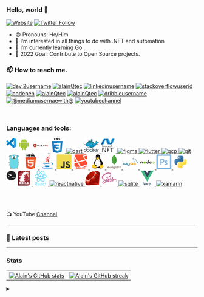 <h3 align="Left">Hello, world 👋</h3>
<!-- Tech-savvy programmer and a Machine learning enthusiast -->

[![Website](https://img.shields.io/website?down_color=lightgrey&down_message=Down&style=for-the-badge&up_color=Green&up_message=Up&url=https%3A%2F%2FalainQtec.com)](https://www.alainQtec.com)
[![Twitter Follow](https://img.shields.io/twitter/follow/alainQtec?color=1DA1F2&logo=twitter&style=for-the-badge)](https://www.twitter.com/intent/follow?original_referer=https%3A%2F%2Fgithub.com%2FalainQtec&screen_name=alainQtec)

- 😄 Pronouns: He/Him
- 👀 I’m interested in all things to do with .NET and automation
- 🌱 I’m currently [learning Go](https://alainQtec.com/blog/learning-go-to-use-with-hugo-challenges-and-hacks)
- 🎯 2022 Goal: Contribute to Open Source projects.
<!-- - 💞️ I’m looking to collaborate .NET core bases tools and basically all repos pinned bellow. -->

<!-- - 🔭 I’m currently working on [Machine learning](https://alainqtec.com/projects/machinelearning) and [web development](https://alainqtec.com/projects/webdesign) -->
<!-- - 📝 I regularly write articles on my <a href="https://alainqtec.com/blog/" title="𝚊𝚕𝚊𝚒𝚗𝚀𝚝𝚎𝚌.𝚌𝚘𝚖/𝚋𝚕𝚘𝚐  &̴   𝚌𝚢𝚋𝚛𝚝𝚛𝚡.𝚌𝚘𝚖">blogs</a> -->

<!-- ### Digital footprint

Few self-built live tools I(can) use everyday :
- Feedback/Chat platform : Namelss
- Url-shortener : Chootu(I Shall build mine.)
- Kanban task tracking board: Kanbang -->
<!--
[<img src="https://spotifynowplaying-mu.vercel.app" alt="alainQtec Spotify" width="350" />](https://open.spotify.com/user/tterywbii7eqpgndb93tjatja)
 -->

### 📫 How to reach me.

<p align="left">
<a href="https://dev.to/alainQtec" target="blank"><img align="center" src="https://github.com/AlainQtec/AlainQtec/blob/main/Images/dev-dot-to.svg" alt="dev.2username" height="30" width="40" /></a>
<a href="https://twitter.com/alainQtec" target="blank"><img align="center" src="https://github.com/AlainQtec/AlainQtec/blob/main/Images/twitter.svg" alt="alainQtec" height="30" width="40" /></a>
<a href="https://linkedin.com/in/alainQtec" target="blank"><img align="center" src="https://github.com/AlainQtec/AlainQtec/blob/main/Images/linkedin.svg" alt="linkedinusername" height="30" width="40" /></a>
<a href="https://stackoverflow.com/c/zautomakerz" target="blank"><img align="center" src="https://cdn.jsdelivr.net/npm/simple-icons@3.0.1/icons/stackoverflow.svg" alt="stackoverflowuserid" height="30" width="40" /></a>
<a href="https://codepen.io/alainqtec" target="blank"><img align="center" src="https://github.com/alainQtec/AlainQtec/blob/main/Images/Codepen.io.png" alt="codepen" height="35" width="35" /></a>
<a href="https://fb.com/alainQtec" target="blank"><img align="center" src="https://github.com/AlainQtec/AlainQtec/blob/main/Images/facebook.svg" alt="alainQtec" height="35" width="35" /></a>
<a href="https://instagram.com/alainQtec" target="blank"><img align="center" src="https://github.com/AlainQtec/AlainQtec/blob/main/Images/instagram.svg" alt="alainQtec" height="35" width="35" /></a>
<a href="https://dribbble.com/alainQtec" target="blank"><img align="center" src="https://github.com/AlainQtec/AlainQtec/blob/main/Images/dribbble.svg" alt="dribbleusername" height="30" width="40" /></a>
<a href="https://medium.com/@alainQtec" target="blank"><img align="center" src="https://github.com/AlainQtec/AlainQtec/blob/main/Images/medium.svg" alt="@mediumusernaewith@" height="30" width="40" /></a>
<a href="https://www.youtube.com/channel/UCDVYFgx4pJekehwMUuXOyNA/about" target="blank"><img align="center" src="https://github.com/AlainQtec/AlainQtec/blob/main/Images/youtube.svg" alt="youtubechannel" height="35" width="40" /></a>
</p>
<br />

### Languages and tools:

<img align="left" alt="Visual Studio Code" width="26px" src="https://raw.githubusercontent.com/github/explore/80688e429a7d4ef2fca1e82350fe8e3517d3494d/topics/visual-studio-code/visual-studio-code.png" />
<p align="left">
<a href="https://developer.android.com" target="_blank">
<img src="https://raw.githubusercontent.com/devicons/devicon/master/icons/android/android-original-wordmark.svg" alt="android" width="40" height="40"/> </a>
<a href="https://angular.io" target="_blank"> <img src="https://raw.githubusercontent.com/devicons/devicon/master/icons/angularjs/angularjs-original-wordmark.svg" alt="angularjs" width="40" height="40"/> </a> <a href="https://www.w3schools.com/css/" target="_blank">
<img src="https://raw.githubusercontent.com/devicons/devicon/master/icons/css3/css3-original-wordmark.svg" alt="css3" width="40" height="40"/> </a> <a href="https://dart.dev" target="_blank"> <img src="https://www.vectorlogo.zone/logos/dartlang/dartlang-icon.svg" alt="dart" width="40" height="40"/> </a>
<a href="https://www.docker.com/" target="_blank"> <img src="https://raw.githubusercontent.com/devicons/devicon/master/icons/docker/docker-original-wordmark.svg" alt="docker" width="40" height="40"/> </a>
<a href="https://dotnet.microsoft.com/" target="_blank"> <img src="https://raw.githubusercontent.com/devicons/devicon/master/icons/dot-net/dot-net-original-wordmark.svg" alt="dotnet" width="40" height="40"/> </a>
<a href="https://www.figma.com/" target="_blank"> <img src="https://www.vectorlogo.zone/logos/figma/figma-icon.svg" alt="figma" width="40" height="40"/> </a>
<a href="https://flutter.dev" target="_blank"> <img src="https://www.vectorlogo.zone/logos/flutterio/flutterio-icon.svg" alt="flutter" width="40" height="40"/> </a>
<a href="https://cloud.google.com" target="_blank"> <img src="https://www.vectorlogo.zone/logos/google_cloud/google_cloud-icon.svg" alt="gcp" width="40" height="40"/> </a>
<a href="https://git-scm.com/" target="_blank"> <img src="https://www.vectorlogo.zone/logos/git-scm/git-scm-icon.svg" alt="git" width="40" height="40"/> </a>
<a href="https://golang.org" target="_blank"> <img src="https://raw.githubusercontent.com/devicons/devicon/master/icons/go/go-original.svg" alt="go" width="40" height="40"/></a>
<a href="https://www.w3.org/html/" target="_blank"> <img src="https://raw.githubusercontent.com/devicons/devicon/master/icons/html5/html5-original-wordmark.svg" alt="html5" width="40" height="40"/> </a> <a href="https://www.java.com" target="_blank"> <img src="https://raw.githubusercontent.com/devicons/devicon/master/icons/java/java-original.svg" alt="java" width="40" height="40"/> </a> <a href="https://developer.mozilla.org/en-US/docs/Web/JavaScript" target="_blank"> <img src="https://raw.githubusercontent.com/devicons/devicon/master/icons/javascript/javascript-original.svg" alt="javascript" width="40" height="40"/> </a> <a href="https://laravel.com/" target="_blank"> <img src="https://raw.githubusercontent.com/devicons/devicon/master/icons/laravel/laravel-plain-wordmark.svg" alt="laravel" width="40" height="40"/> </a> <a href="https://www.linux.org/" target="_blank"> <img src="https://raw.githubusercontent.com/devicons/devicon/master/icons/linux/linux-original.svg" alt="linux" width="40" height="40"/> </a> <a href="https://www.mongodb.com/" target="_blank"> <img src="https://raw.githubusercontent.com/devicons/devicon/master/icons/mongodb/mongodb-original-wordmark.svg" alt="mongodb" width="40" height="40"/> </a> <a href="https://www.mysql.com/" target="_blank"> <img src="https://raw.githubusercontent.com/devicons/devicon/master/icons/mysql/mysql-original-wordmark.svg" alt="mysql" width="40" height="40"/> </a> <a href="https://nodejs.org" target="_blank"> <img src="https://raw.githubusercontent.com/devicons/devicon/master/icons/nodejs/nodejs-original-wordmark.svg" alt="nodejs" width="40" height="40"/> </a> <a href="https://www.photoshop.com/en" target="_blank"> <img src="https://raw.githubusercontent.com/devicons/devicon/master/icons/photoshop/photoshop-line.svg" alt="photoshop" width="40" height="40"/> </a> <a href="https://www.python.org" target="_blank"> <img src="https://raw.githubusercontent.com/devicons/devicon/master/icons/python/python-original.svg" alt="python" width="40" height="40"/> </a> <a href="https://rubyonrails.org" target="_blank"> <img src="https://raw.githubusercontent.com/devicons/devicon/master/icons/rails/rails-original-wordmark.svg" alt="rails" width="40" height="40"/> </a> <a href="https://reactjs.org/" target="_blank"> <img src="https://raw.githubusercontent.com/devicons/devicon/master/icons/react/react-original-wordmark.svg" alt="react" width="40" height="40"/> </a> <a href="https://reactnative.dev/" target="_blank"> <img src="https://reactnative.dev/img/header_logo.svg" alt="reactnative" width="40" height="40"/> </a> <a href="https://www.ruby-lang.org/en/" target="_blank"> <img src="https://raw.githubusercontent.com/devicons/devicon/master/icons/ruby/ruby-original.svg" alt="ruby" width="40" height="40"/> </a> <a href="https://sass-lang.com" target="_blank"> <img src="https://raw.githubusercontent.com/devicons/devicon/master/icons/sass/sass-original.svg" alt="sass" width="40" height="40"/> </a> <a href="https://www.sqlite.org/" target="_blank"> <img src="https://www.vectorlogo.zone/logos/sqlite/sqlite-icon.svg" alt="sqlite" width="40" height="40"/> </a> <a href="https://vuejs.org/" target="_blank"> <img src="https://raw.githubusercontent.com/devicons/devicon/master/icons/vuejs/vuejs-original-wordmark.svg" alt="vuejs" width="40" height="40"/> </a> <a href="https://dotnet.microsoft.com/apps/xamarin" target="_blank"> <img src="https://raw.githubusercontent.com/detain/svg-logos/780f25886640cef088af994181646db2f6b1a3f8/svg/xamarin.svg" alt="xamarin" width="40" height="40"/> </a> 
<img align="left" alt="Terminal" width="26px" src="https://raw.githubusercontent.com/github/explore/80688e429a7d4ef2fca1e82350fe8e3517d3494d/topics/terminal/terminal.png" />
</p>
<br />
<br />

📺 YouTube [Channel](https://www.youtube.com/channel/UCDVYFgx4pJekehwMUuXOyNA/about)

---

### 📕 Latest posts

<!-- 
### Ins~ adv
while(ᴀʟɪᴠᴇ){ riskItAll(); /* ᵒᵗʰᵉʳʷⁱˢᵉ ʸᵒᵘ'ʳᵉ ʲᵘˢᵗ ᵃⁿ ⁱⁿᵉʳᵗ ᶜʰᵘⁿᵏ ᵒᶠ ʳᵃⁿᵈᵒᵐˡʸ ᵃˢˢᵉᵐᵇˡᵉᵈ ᵐᵒˡᵉᶜᵘˡᵉˢ ᵈʳⁱᶠᵗⁱⁿᵍ ʷʰᵉʳᵉᵛᵉʳ ᵗʰᵉ ᵘⁿⁱᵛᵉʳˢᵉ ᵇˡᵒʷˢ ʸᵒᵘ. - Rɪᴄᴋ C-137 */ }
 -->

---
<!-- <p align="centre"> <img src="https://komarev.com/ghpvc/?username=alainQtec&label=Profile%20views&color=0e75b6&style=flat" alt="alainQtec" /> </p> -->

### Stats

<div align="center">
<table style="border:0px solid transparent; cellpadding="0"; cellspacing="0"; padding: 0; font-size: .7rem;">
  <tr>
    <td>
   <a href="https://github.com/anuraghazra/github-readme-stats"><img align="center" src="https://github-readme-stats.vercel.app/api?username=alainQtec" alt="Alain's GitHub stats" width="450" />
   </a>
   </td>
   <td>
   <a href="https://github.com/anuraghazra/github-readme-stats"><img align="center" src="https://github-readme-streak-stats.herokuapp.com/?user=alainQtec&" alt="Alain's GitHub streak" width="450" />
   </a>
   </td>
  </tr>
</table>
</div>
<details>
  <summary></summary>
  <p align="center"> <a href="https://github.com/ryo-ma/github-profile-trophy"><img src="https://github-profile-trophy.vercel.app/?username=alainQtec" alt="alainQtec" /></a></p>
 <p align="center" style="text-align: center; font-size: .7rem;">Nothing to see here, just my gamification to keep me hooked on coding.</p>
</details>
<!--
☕

"Nobody exists on purpose, Nobody belongs anywhere, we’re all going to die." - Stop taking everything so seriously in life, in the end, it all means nothing because all you have is yourself and what you choose to do with your life. Stop waiting for things to get handed to you, go out and get it. - Morty 
# probably the most powerful Quote I ever heard from a TV show!
-->
